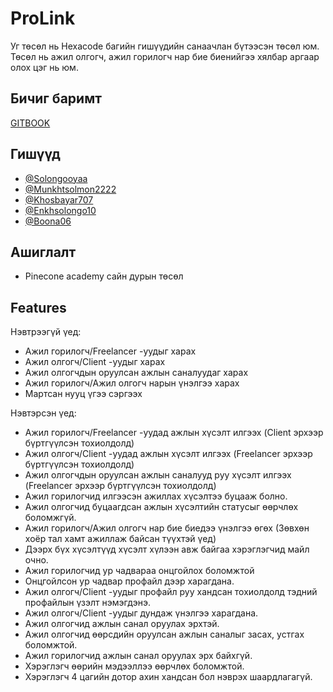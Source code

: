 # ProLink

Уг төсөл нь Hexacode багийн гишүүдийн санаачлан бүтээсэн төсөл юм. Төсөл нь ажил олгогч, ажил горилогч нар бие биенийгээ хялбар аргаар олох цэг нь юм.

## Бичиг баримт

[GITBOOK](https://torutora0415s-organization.gitbook.io/hexacode)

## Гишүүд

- [@Solongooyaa](https://github.com/Solongooyaa)
- [@Munkhtsolmon2222](https://github.com/Munkhtsolmon2222)
- [@Khosbayar707](https://github.com/Khosbayar707)
- [@Enkhsolongo10](https://github.com/Enkhsolongo10)
- [@Boona06](https://github.com/Boona06)

## Ашиглалт

- Pinecone academy сайн дурын төсөл

## Features

Нэвтрээгүй үед:

- Ажил горилогч/Freelancer -уудыг харах
- Ажил олгогч/Client -уудыг харах
- Ажил олгогчдын оруулсан ажлын саналуудаг харах
- Ажил горилогч/Ажил олгогч нарын үнэлгээ харах
- Мартсан нууц үгээ сэргээх

Нэвтэрсэн үед:

- Ажил горилогч/Freelancer -уудад ажлын хүсэлт илгээх (Client эрхээр бүртгүүлсэн тохиолдолд)
- Ажил олгогч/Client -уудад ажлын хүсэлт илгээх (Freelancer эрхээр бүртгүүлсэн тохиолдолд)
- Ажил олгогчдын оруулсан ажлын саналууд руу хүсэлт илгээх (Freelancer эрхээр бүртгүүлсэн тохиолдолд)
- Ажил горилогчид илгээсэн ажиллах хүсэлтээ буцааж болно.
- Ажил олгогчид буцаагдсан ажлын хүсэлтийн статусыг өөрчлөх боломжгүй.
- Ажил горилогч/Ажил олгогч нар бие биедээ үнэлгээ өгөх (Зөвхөн хоёр тал хамт ажиллаж байсан түүхтэй үед)
- Дээрх бүх хүсэлтүүд хүсэлт хүлээн авж байгаа хэрэглэгчид майл очно.
- Ажил горилогчид ур чадвараа онцгойлох боломжтой
- Онцгойлсон ур чадвар профайл дээр харагдана.
- Ажил олгогч/Client -уудыг профайл руу хандсан тохиолдолд тэдний профайлын үзэлт нэмэгдэнэ.
- Ажил олгогч/Client -уудыг дундаж үнэлгээ харагдана.
- Ажил олгогчид ажлын санал оруулах эрхтэй.
- Ажил олгогчид өөрсдийн оруулсан ажлын саналыг засах, устгах боломжтой.
- Ажил горилогчид ажлын санал оруулах эрх байхгүй.
- Хэрэглэгч өөрийн мэдээллээ өөрчлөх боломжтой.
- Хэрэглэгч 4 цагийн дотор ахин хандсан бол нэврэх шаардлагагүй.
